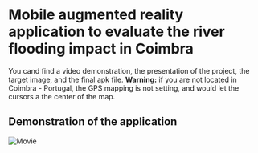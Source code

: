 # Mobile augmented reality application to evaluate the river flooding impact in Coimbra

You cand find a video demonstration, the presentation of the project, the target image, and the final apk file.
**Warning:** if you are not located in Coimbra - Portugal, the GPS mapping is not setting, and would let the cursors a the center of the map.


## Demonstration of the application
![Movie](output.gif)